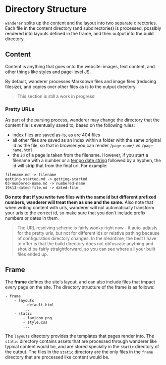 # Directory Structure

`wanderer` splits up the content and the layout into two separate directories. Each file in the content directory (and subdirectories) is processed, possibly rendered into layouts defined in the frame, and then output into the build directory.

## Content

Content is anything that goes onto the website: images, text content, and other things like styles and page-level JS.

By default, wanderer processes Markdown files and image files (reducing filesize), and copies over other files as is to the output directory.

> This section is still a work in progress!

### Pretty URLs

As part of the parsing process, wanderer may change the directory that the content file is eventually saved to, based on the following rules:

* index files are saved as-is, as are 404 files
* all other files are saved as an index within a folder with the same original id as the file, so that in browser you can render `/page-name/` vs `/page-name.html`
* the `id` of a page is taken from the filename. However, if you start a filename with a number or a [tempo date string](./dates) followed by a hyphen, the id will strip that from the final url. For example:

```
filename.md -> filename
getting-started.md -> getting-started
03-numbered-name.md -> numbered-name
19k13-dated-file.md -> dated-file
```

**Do note that if you write two files with the same id but different prefixed numbers, wanderer will treat them as one and the same.** Also note that when writing content with urls, wanderer will not automatically transform your urls to the correct id, so make sure that you don't include prefix numbers or dates in them.

> The URL resolving scheme is fairly wonky right now - it auto-adjusts for the pretty urls, but not for different ids or relative pathing because of configuration directory changes. In the meantime, the best I have to offer is that the build directory does not obfuscate anything and should be fairly straightforward, so you can see where all your built files ended up.

## Frame

The **frame** defines the site's layout, and can also include files that impact every page on the site. The directory structure of the frame is as follows:

```
- frame
	- layouts
		- default.html
		...
	- static
		- favicon.png
		- style.css
		...
```

The `layouts` directory provides the templates that pages render into. The `static` directory contains assets that are processed through wanderer like typical content would be, and are stored specially in the `static` directory of the output. The files in the `static` directory are the only files in the `frame` directory that are processed like content would be.